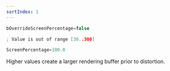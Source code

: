 ```yaml
---
sortIndex: 1
---
```


```cpp
bOverrideScreenPercentage=false

; Value is out of range [30..300]

ScreenPercentage=100.0
```

Higher values create a larger rendering buffer prior to distortion.
